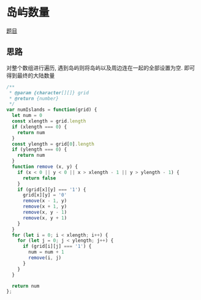 # 岛屿数量

[题目](https://leetcode-cn.com/problems/number-of-islands/)

## 思路

对整个数组进行遍历, 遇到岛屿则将岛屿以及周边连在一起的全部设置为空. 即可得到最终的大陆数量

```js
/**
 * @param {character[][]} grid
 * @return {number}
 */
var numIslands = function(grid) {
  let num = 0
  const xlength = grid.length
  if (xlength === 0) {
    return num
  }
  const ylength = grid[0].length
  if (ylength === 0) {
    return num
  }
  function remove (x, y) {
    if (x < 0 || y < 0 || x > xlength - 1 || y > ylength - 1) {
      return false
    }
    if (grid[x][y] === '1') {
      grid[x][y] = '0'
      remove(x - 1, y)
      remove(x + 1, y)
      remove(x, y - 1)
      remove(x, y + 1)
    }
  }
  for (let i = 0; i < xlength; i++) {
    for (let j = 0; j < ylength; j++) {
      if (grid[i][j] === '1') {
        num = num + 1
        remove(i, j)
      }
    }
  }

  return num
};
```